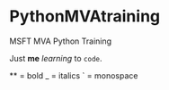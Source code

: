 # PythonMVAtraining
MSFT MVA Python Training

Just **me** _learning_ to `code`.

** = bold
_ = italics
` = monospace
